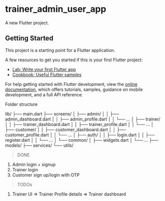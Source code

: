 # trainer_admin_user_app

A new Flutter project.

## Getting Started

This project is a starting point for a Flutter application.

A few resources to get you started if this is your first Flutter project:

- [Lab: Write your first Flutter app](https://docs.flutter.dev/get-started/codelab)
- [Cookbook: Useful Flutter samples](https://docs.flutter.dev/cookbook)

For help getting started with Flutter development, view the
[online documentation](https://docs.flutter.dev/), which offers tutorials,
samples, guidance on mobile development, and a full API reference.

Folder structure

lib/
├── main.dart
├── screens/
│   ├── admin/
│   │   ├── admin_dashboard.dart
│   │   ├── admin_profile.dart
│   │   └── ...
│   ├── trainer/
│   │   ├── trainer_dashboard.dart
│   │   ├── trainer_profile.dart
│   │   └── ...
│   ├── customer/
│   │   ├── customer_dashboard.dart
│   │   ├── customer_profile.dart
│   │   └── ...
│   ├── auth/
│   │   ├── login.dart
│   │   ├── register.dart
│   │   └── ...
│   └── common/
│       ├── widgets.dart
│       └── ...
├── models/
├── services/
└── utils/


> DONE

1. Admin login + signup
2. Trainer login
3. Customer sign up/login with OTP

> TODOs

1. Trainer UI
    => Trainer Profile details
    => Trainer dashboard
    
